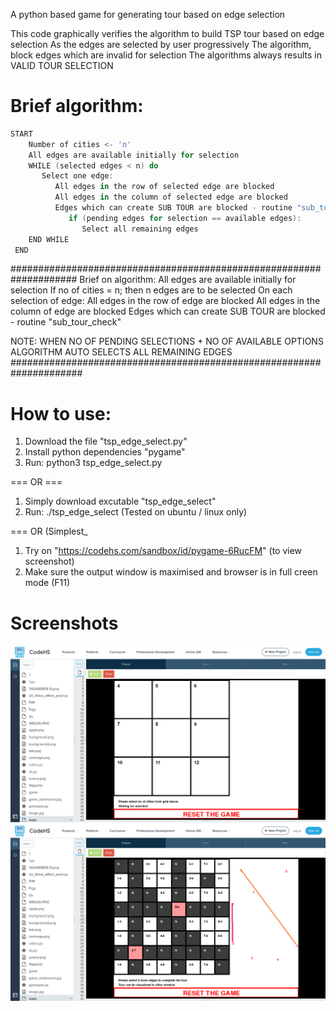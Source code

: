 A python based game for generating tour based on edge selection

This code graphically verifies the algorithm to build TSP tour based on edge selection
As the edges are selected by user progressively
   The algorithm, block edges which are invalid for selection
   The algorithms always results in VALID TOUR SELECTION

#   Brief algorithm:
```swift
START 
    Number of cities <- 'n' 
    All edges are available initially for selection
    WHILE (selected edges < n) do
       Select one edge:
          All edges in the row of selected edge are blocked
          All edges in the column of selected edge are blocked
          Edges which can create SUB TOUR are blocked - routine "sub_tour_check"
             if (pending edges for selection == available edges):
                Select all remaining edges
    END WHILE
 END
```

####################################################################
   Brief on algorithm:
   	All edges are available initially for selection
   	If no of cities = n; then n edges are to be selected
   	On each selection of edge:
       	All edges in the row of edge are blocked
       	All edges in the column of edge are blocked
       	Edges which can create SUB TOUR are blocked - routine "sub_tour_check"

 NOTE: WHEN NO OF PENDING SELECTIONS + NO OF AVAILABLE OPTIONS
        	ALGORITHM AUTO SELECTS ALL REMAINING EDGES
#####################################################################


 
         
# How to use:
   1. Download the file "tsp_edge_select.py"
   2. Install python dependencies "pygame"
   3. Run: python3 tsp_edge_select.py
   
   === OR ===
   
   1. Simply download excutable "tsp_edge_select"
   2. Run: ./tsp_edge_select
   (Tested on ubuntu / linux only)
   
   === OR (Simplest_
   1. Try on "https://codehs.com/sandbox/id/pygame-6RucFM"
   (to view screenshot)
   2. Make sure the output window is maximised and browser is in full creen mode (F11)
# Screenshots   
   ![This is an image](https://raw.githubusercontent.com/arian-code/tsp_edge_select/main/1-init_pic.png)
   ![This is an image](https://raw.githubusercontent.com/arian-code/tsp_edge_select/main/2-build_tour.png)
   


